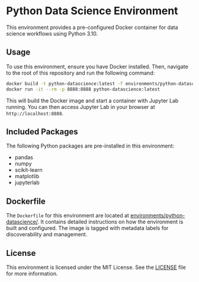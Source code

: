 # Python Data Science Environment

This environment provides a pre-configured Docker container for data science workflows using Python 3.10.

## Usage

To use this environment, ensure you have Docker installed. Then, navigate to the root of this repository and run the following command:

```bash
docker build -t python-datascience:latest -f environments/python-datascience/v1.0.0/Dockerfile .
docker run -it --rm -p 8888:8888 python-datascience:latest
```

This will build the Docker image and start a container with Jupyter Lab running. You can then access Jupyter Lab in your browser at `http://localhost:8888`.

## Included Packages

The following Python packages are pre-installed in this environment:

*   pandas
*   numpy
*   scikit-learn
*   matplotlib
*   jupyterlab


## Dockerfile

The `Dockerfile` for this environment are located at [environments/python-datascience/](environments/python-datascience/). It contains detailed instructions on how the environment is built and configured.  The image is tagged with metadata labels for discoverability and management.

## License

This environment is licensed under the MIT License. See the [LICENSE](LICENSE) file for more information.